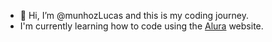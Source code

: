 - 👋 Hi, I’m @munhozLucas and this is my coding journey.
- I'm currently learning how to code using the <a href="https://www.alura.com.br">Alura</a> website.

<!---
munhozLucas/munhozLucas is a ✨ special ✨ repository because its `README.md` (this file) appears on your GitHub profile.
You can click the Preview link to take a look at your changes.
--->
